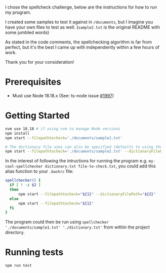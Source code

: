 I chose the spellcheck challenge, below are the instructions for how to run my program.

I created some samples to test it against in `/documents`, but I imagine you have your own files to test as well. (`sample2.txt` is the original README with some jumbled words)

As stated in the code comments, the spellchecking algorithm is far from perfect, but it's the best I came up with independently within a few hours of work.

Thank you for your consideration!

# Prerequisites
- Must use Node 18.18.x (See: ts-node issue [#1997](https://github.com/TypeStrong/ts-node/issues/1997#issuecomment-1974168425))

# Getting Started

```bash
nvm use 18.18 # if using nvm to manage Node versions
npm install
npm start --filepathtocheck='./documents/sample1.txt'

# The dictionary file uses can also be specified (defaults to using the included dictionary.txt)
npm start --filepathtocheck='./documents/sample2.txt' --dictionaryFilePath='./dictionary.txt'
```

In the interest of following the intructions for running the program e.g. `my-cool-spellchecker dictionary.txt file-to-check.txt`, you could add this alias function to your `.bashrc` file:
```bash
spellchecker() {
  if [ ! -z $2 ]
  then
      npm start --filepathtocheck="${1}" --dictionaryFilePath="${2}"
  else
      npm start --filepathtocheck="${1}"
  fi
}
```

The program could then be run using `spellchecker './documents/sample1.txt' './dictionary.txt'` from within the project directory.

# Running tests

```bash
npm run test
```
